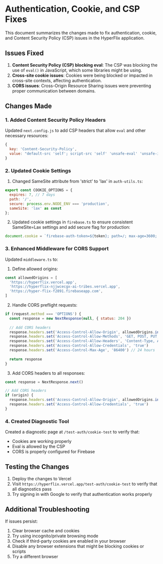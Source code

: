 # Authentication, Cookie, and CSP Fixes

This document summarizes the changes made to fix authentication, cookie, and Content Security Policy (CSP) issues in the HyperFlix application.

## Issues Fixed

1. **Content Security Policy (CSP) blocking eval**: The CSP was blocking the use of `eval()` in JavaScript, which some libraries might be using.
2. **Cross-site cookie issues**: Cookies were being blocked or impacted in cross-site contexts, affecting authentication.
3. **CORS issues**: Cross-Origin Resource Sharing issues were preventing proper communication between domains.

## Changes Made

### 1. Added Content Security Policy Headers

Updated `next.config.js` to add CSP headers that allow `eval` and other necessary resources:

```javascript
{
  key: 'Content-Security-Policy',
  value: "default-src 'self'; script-src 'self' 'unsafe-eval' 'unsafe-inline' https://apis.google.com https://*.firebaseio.com https://*.googleapis.com; connect-src 'self' https://*.firebaseio.com https://*.googleapis.com https://firestore.googleapis.com wss://*.firebaseio.com; style-src 'self' 'unsafe-inline' https://fonts.googleapis.com; font-src 'self' https://fonts.gstatic.com; img-src 'self' data: https://*.googleusercontent.com https://firebasestorage.googleapis.com; frame-src 'self' https://*.firebaseapp.com https://accounts.google.com; object-src 'none'",
}
```

### 2. Updated Cookie Settings

1. Changed SameSite attribute from 'strict' to 'lax' in `auth-utils.ts`:

```javascript
export const COOKIE_OPTIONS = {
  expires: 7, // 7 days
  path: '/',
  secure: process.env.NODE_ENV === 'production',
  sameSite: 'lax' as const
};
```

2. Updated cookie settings in `firebase.ts` to ensure consistent SameSite=Lax settings and add secure flag for production:

```javascript
document.cookie = `firebase-auth-token=${token}; path=/; max-age=3600; SameSite=Lax; ${process.env.NODE_ENV === 'production' ? 'Secure;' : ''}`;
```

### 3. Enhanced Middleware for CORS Support

Updated `middleware.ts` to:

1. Define allowed origins:
```javascript
const allowedOrigins = [
  'https://hyperflix.vercel.app',
  'https://hyperflix-njjwcecgx-ai-tribes.vercel.app',
  'https://hyper-flix-f2891.firebaseapp.com',
]
```

2. Handle CORS preflight requests:
```javascript
if (request.method === 'OPTIONS') {
  const response = new NextResponse(null, { status: 204 })
  
  // Add CORS headers
  response.headers.set('Access-Control-Allow-Origin', allowedOrigins.includes(origin) ? origin : allowedOrigins[0])
  response.headers.set('Access-Control-Allow-Methods', 'GET, POST, PUT, DELETE, OPTIONS')
  response.headers.set('Access-Control-Allow-Headers', 'Content-Type, Authorization')
  response.headers.set('Access-Control-Allow-Credentials', 'true')
  response.headers.set('Access-Control-Max-Age', '86400') // 24 hours
  
  return response
}
```

3. Add CORS headers to all responses:
```javascript
const response = NextResponse.next()

// Add CORS headers
if (origin) {
  response.headers.set('Access-Control-Allow-Origin', allowedOrigins.includes(origin) ? origin : allowedOrigins[0])
  response.headers.set('Access-Control-Allow-Credentials', 'true')
}
```

### 4. Created Diagnostic Tool

Created a diagnostic page at `/test-auth/cookie-test` to verify that:
- Cookies are working properly
- Eval is allowed by the CSP
- CORS is properly configured for Firebase

## Testing the Changes

1. Deploy the changes to Vercel
2. Visit `https://hyperflix.vercel.app/test-auth/cookie-test` to verify that all diagnostics pass
3. Try signing in with Google to verify that authentication works properly

## Additional Troubleshooting

If issues persist:
1. Clear browser cache and cookies
2. Try using incognito/private browsing mode
3. Check if third-party cookies are enabled in your browser
4. Disable any browser extensions that might be blocking cookies or scripts
5. Try a different browser 